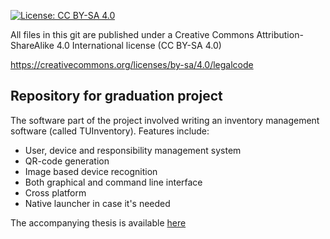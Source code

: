 [![License: CC BY-SA 4.0](https://licensebuttons.net/l/by-sa/4.0/80x15.png)](https://creativecommons.org/licenses/by-sa/4.0/)

All files in this git are published under a Creative Commons Attribution-ShareAlike 4.0 International license (CC BY-SA 4.0)

https://creativecommons.org/licenses/by-sa/4.0/legalcode

## Repository for graduation project

The software part of the project involved writing an inventory management software (called TUInventory). Features include:

* User, device and responsibility management system
* QR-code generation
* Image based device recognition
* Both graphical and command line interface
* Cross platform
* Native launcher in case it's needed

The accompanying thesis is available [here](https://github.com/SV-97/TUInventory/blob/master/TUInventory/Documentation/Documentation.pdf)
